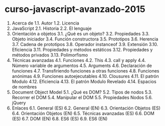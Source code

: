 # curso-javascript-avanzado-2015

1. Acerca de
    1.1. Autor
    1.2. Licencia
2. JavaScript
    2.1. Historia
    2.2. El lenguaje
3. Orientación a objetos
    3.1. ¿Qué es un objeto?
    3.2. Propiedades
    3.3. Objeto iniciador
    3.4. Función constructora
    3.5. Prototipos
    3.6. Herencia
    3.7. Cadena de prototipos
    3.8. Operador instanceof
    3.9. Extensión
    3.10. Eficiencia
    3.11. Propiedades y métodos estáticos
    3.12. Propiedades y métodos privados
    3.13. Polimorfismo
4. Técnicas avanzadas
    4.1. Funciones
    4.2. This
    4.3. call y apply
    4.4. Número variable de argumentos
    4.5. Arguments
    4.6. Declaración de funciones
    4.7. Transfiriendo funciones a otras funciones
    4.8. Funciones anónimas
    4.9. Funciones autoejecutables
    4.10. Clousures
    4.11. El patrón Modulo
    4.12. Eficiencia
    4.13. El patrón Modulo Revelado
    4.14. Espacios de nombres
5. Document Object Model
    5.1. ¿Qué es DOM?
    5.2. Tipos de nodos
    5.3. Recorrer el DOM
    5.4. Manipular el DOM
    5.5. Propiedades Nodos
    5.6. jQuery
6. Enlaces
    6.1. General (ES)
    6.2. General (EN)
    6.3. Orientación Objetos (ES)
    6.4. Orientación Objetos (EN)
    6.5. Técnicas avanzadas (ES)
    6.6. DOM (ES)
    6.7. DOM (EN)
    6.8. ES6 (ES)
    6.9. ES6 (EN)
